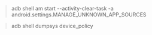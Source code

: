 


> adb shell am start --activity-clear-task -a android.settings.MANAGE_UNKNOWN_APP_SOURCES

> adb shell dumpsys device_policy
